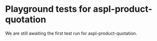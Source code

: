 # Playground tests for aspl-product-quotation
We are still awaiting the first test run for aspl-product-quotation.
